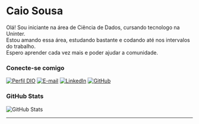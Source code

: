 # Caio Sousa
Olá!
Sou iniciante na área de Ciência de Dados, cursando tecnologo na Uninter. \
Estou amando essa área, estudando bastante e codando até nos intervalos do trabalho. \
Espero aprender cada vez mais e poder ajudar a comunidade.

### Conecte-se comigo
[![Perfil DIO](https://img.shields.io/badge/-Meu%20Perfil%20na%20DIO-30A3DC?style=for-the-badge)](https://web.dio.me/users/principal2_caio/)
[![E-mail](https://img.shields.io/badge/-Email-000?style=for-the-badge&logo=microsoft-outlook&logoColor=E94D5F)](mailto:principal2.caio@gmail.com)
[![LinkedIn](https://img.shields.io/badge/-LinkedIn-000?style=for-the-badge&logo=linkedin&logoColor=30A3DC)](https://www.linkedin.com/in/caiosousa-data/)
[![GitHub](https://img.shields.io/badge/GitHub-000?style=for-the-badge&logo=github&logoColor=30A3DC)](https://docs.github.com/CaiosSousa)

### GitHub Stats
![GitHub Stats](https://github-readme-stats.vercel.app/api?username=CaiosSousa&theme=transparent&bg_color=000&border_color=30A3DC&show_icons=true&icon_color=30A3DC&title_color=E94D5F&text_color=FFF)



---
